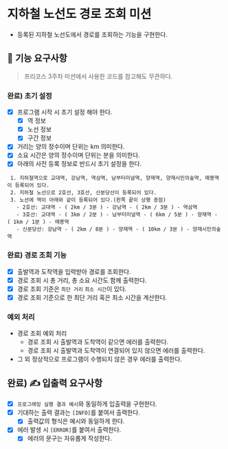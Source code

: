 # 지하철 노선도 경로 조회 미션
- 등록된 지하철 노선도에서 경로를 조회하는 기능을 구현한다.

## 🚀 기능 요구사항
> 프리코스 3주차 미션에서 사용한 코드를 참고해도 무관하다. 

### 완료) 초기 설정
- [x] 프로그램 시작 시 초기 설정 해야 한다.
  - [x] 역 정보
  - [x] 노선 정보
  - [x] 구간 정보
- [x] 거리는 양의 정수이며 단위는 km 의미한다.
- [x] 소요 시간은 양의 정수이며 단위는 분을 의미한다.
- [x] 아래의 사전 등록 정보로 반드시 초기 설정을 한다.
```
 1. 지하철역으로 교대역, 강남역, 역삼역, 남부터미널역, 양재역, 양재시민의숲역, 매봉역이 등록되어 있다.
 2. 지하철 노선으로 2호선, 3호선, 신분당선이 등록되어 있다.
 3. 노선에 역이 아래와 같이 등록되어 있다.(왼쪽 끝이 상행 종점)
   - 2호선: 교대역 - ( 2km / 3분 ) - 강남역 - ( 2km / 3분 ) - 역삼역
   - 3호선: 교대역 - ( 3km / 2분 ) - 남부터미널역 - ( 6km / 5분 ) - 양재역 - ( 1km / 1분 ) - 매봉역
   - 신분당선: 강남역 - ( 2km / 8분 ) - 양재역 - ( 10km / 3분 ) - 양재시민의숲역
 ```

### 완료) 경로 조회 기능
- [x] 출발역과 도착역을 입력받아 경로를 조회한다.
- [x] 경로 조회 시 총 거리, 총 소요 시간도 함께 출력한다.
- [x] 경로 조회 기준은 `최단 거리` `최소 시간`이 있다.
- [x] 경로 조회 기준으로 한 최단 거리 혹은 최소 시간을 계산한다.

### 예외 처리
- 경로 조회 예외 처리
  - 경로 조회 시 출발역과 도착역이 같으면 에러를 출력한다.
  - 경로 조회 시 출발역과 도착역이 연결되어 있지 않으면 에러를 출력한다.
- 그 외 정상적으로 프로그램이 수행되지 않은 경우 에러를 출력한다.

## 완료) ✍ 입출력 요구사항
- [x] `프로그래밍 실행 결과 예시`와 동일하게 입출력을 구현한다.
- [x] 기대하는 출력 결과는 `[INFO]`를 붙여서 출력한다.
  - [x] 출력값의 형식은 예시와 동일하게 한다.
- [x] 에러 발생 시 `[ERROR]`를 붙여서 출력한다.
  - [x] 에러의 문구는 자유롭게 작성한다.